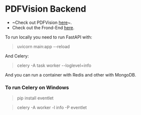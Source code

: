 # PDFVision Backend

- ~Check out PDFVision [here](https://pdf.rooyca.xyz)~.
- Check out the Frond-End [here](https://github.com/Rooyca/PDF-Vision).

To run locally you need to run FastAPI with:

> uvicorn main:app --reload

And Celery:

> celery -A task worker --loglevel=info

And you can run a container with Redis and other with MongoDB.

### To run Celery on Windows 

> pip install eventlet

> celery -A <module> worker -l info -P eventlet
